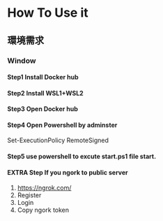 # How To Use it
## 環境需求
### Window
#### Step1 Install Docker hub
#### Step2 Install WSL1+WSL2
#### Step3 Open Docker hub
#### Step4 Open Powershell by adminster
Set-ExecutionPolicy RemoteSigned
#### Step5 use powershell to excute start.ps1 file start.
#### EXTRA Step If you ngork to public server
1. https://ngrok.com/
2. Register
3. Login
4. Copy ngork token